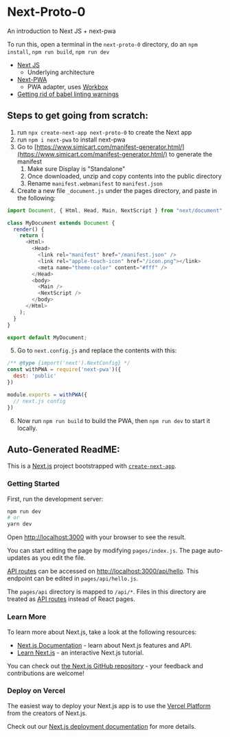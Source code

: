 # Next-Proto-0

An introduction to Next JS + next-pwa

To run this, open a terminal in the `next-proto-0` directory, do an `npm install`, `npm run build`, `npm run dev`

- [Next JS](https://nextjs.org/)
  - Underlying architecture
- [Next-PWA](https://github.com/shadowwalker/next-pwa)
  - PWA adapter, uses [Workbox](https://developer.chrome.com/docs/workbox/)
- [Getting rid of babel linting warnings](https://stackoverflow.com/questions/68163385/parsing-error-cannot-find-module-next-babel)

## Steps to get going from scratch:
1. run `npx create-next-app next-proto-0` to create the Next app
2. run `npm i next-pwa` to install next-pwa 
3. Go to [https://www.simicart.com/manifest-generator.html/](https://www.simicart.com/manifest-generator.html/) to generate the manifest  
   1. Make sure Display is "Standalone"
   2. Once downloaded, unzip and copy contents into the public directory
   3. Rename `manifest.webmanifest` to `manifest.json`
4. Create a new file `_document.js` under the pages directory, and paste in the following:
```js
import Document, { Html, Head, Main, NextScript } from "next/document";

class MyDocument extends Document {
  render() {
    return (
      <Html>
        <Head>
          <link rel="manifest" href="/manifest.json" />
          <link rel="apple-touch-icon" href="/icon.png"></link>
          <meta name="theme-color" content="#fff" />
        </Head>
        <body>
          <Main />
          <NextScript />
        </body>
      </Html>
    );
  }
}

export default MyDocument;
```
5. Go to `next.config.js` and replace the contents with this:
```js
/** @type {import('next').NextConfig} */
const withPWA = require('next-pwa')({
  dest: 'public'
})

module.exports = withPWA({
  // next.js config
})
```
6. Now run `npm run build` to build the PWA, then `npm run dev` to start it locally.

## Auto-Generated ReadME:

This is a [Next.js](https://nextjs.org/) project bootstrapped with [`create-next-app`](https://github.com/vercel/next.js/tree/canary/packages/create-next-app).

### Getting Started

First, run the development server:

```bash
npm run dev
# or
yarn dev
```

Open [http://localhost:3000](http://localhost:3000) with your browser to see the result.

You can start editing the page by modifying `pages/index.js`. The page auto-updates as you edit the file.

[API routes](https://nextjs.org/docs/api-routes/introduction) can be accessed on [http://localhost:3000/api/hello](http://localhost:3000/api/hello). This endpoint can be edited in `pages/api/hello.js`.

The `pages/api` directory is mapped to `/api/*`. Files in this directory are treated as [API routes](https://nextjs.org/docs/api-routes/introduction) instead of React pages.

### Learn More

To learn more about Next.js, take a look at the following resources:

- [Next.js Documentation](https://nextjs.org/docs) - learn about Next.js features and API.
- [Learn Next.js](https://nextjs.org/learn) - an interactive Next.js tutorial.

You can check out [the Next.js GitHub repository](https://github.com/vercel/next.js/) - your feedback and contributions are welcome!

### Deploy on Vercel

The easiest way to deploy your Next.js app is to use the [Vercel Platform](https://vercel.com/new?utm_medium=default-template&filter=next.js&utm_source=create-next-app&utm_campaign=create-next-app-readme) from the creators of Next.js.

Check out our [Next.js deployment documentation](https://nextjs.org/docs/deployment) for more details.
